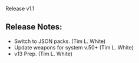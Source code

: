 Release v1.1

## Release Notes:
* Switch to JSON packs. (Tim L. White)
* Update weapons for system v.50+ (Tim L. White)
* v13 Prep. (Tim L. White)
